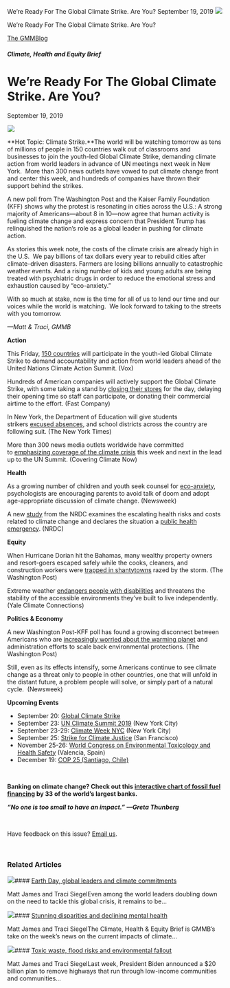 



We’re Ready For The Global Climate Strike. Are You?
September 19, 2019
![](data:image/gif;base64,R0lGODlhAQABAAAAACH5BAEKAAEALAAAAAABAAEAAAICTAEAOw==)![](https://www.gmmb.com/wp-content/uploads/2020/11/09_19_2019.png)



We’re Ready For The Global Climate Strike. Are You?





 [The GMMBlog](/blog/)



##### Climate, Health and Equity Brief

 We’re Ready For The Global Climate Strike. Are You?
===================================================


September 19, 2019



![](data:image/gif;base64,R0lGODlhAQABAAAAACH5BAEKAAEALAAAAAABAAEAAAICTAEAOw==)![](https://www.gmmb.com/wp-content/uploads/2020/11/09_19_2019.png) 


**Hot Topic: Climate Strike.**The world will be watching tomorrow as tens of millions of people in 150 countries walk out of classrooms and businesses to join the youth-led Global Climate Strike, demanding climate action from world leaders in advance of UN meetings next week in New York.  More than 300 news outlets have vowed to put climate change front and center this week, and hundreds of companies have thrown their support behind the strikes.


A new poll from The Washington Post and the Kaiser Family Foundation (KFF) shows why the protest is resonating in cities across the U.S.: A strong majority of Americans—about 8 in 10—now agree that human activity is fueling climate change and express concern that President Trump has relinquished the nation’s role as a global leader in pushing for climate action.


As stories this week note, the costs of the climate crisis are already high in the U.S.  We pay billions of tax dollars every year to rebuild cities after climate-driven disasters. Farmers are losing billions annually to catastrophic weather events. And a rising number of kids and young adults are being treated with psychiatric drugs in order to reduce the emotional stress and exhaustion caused by “eco-anxiety.”


With so much at stake, now is the time for all of us to lend our time and our voices while the world is watching.  We look forward to taking to the streets with you tomorrow.  

*—Matt & Traci, GMMB*


**Action**  

This Friday, [150 countries](https://www.vox.com/2019/9/17/20864740/greta-thunberg-youth-climate-strike-fridays-future) will participate in the youth-led Global Climate Strike to demand accountability and action from world leaders ahead of the United Nations Climate Action Summit. (Vox)


Hundreds of American companies will actively support the Global Climate Strike, with some taking a stand by [closing their stores](https://www.fastcompany.com/90403903/these-are-all-the-companies-participating-in-the-climate-strike) for the day, delaying their opening time so staff can participate, or donating their commercial airtime to the effort. (Fast Company)


In New York, the Department of Education will give students strikers [excused absences](https://www.nytimes.com/2019/09/16/nyregion/youth-climate-strike-nyc.html?smid=fb-nytimes&smtyp=cur&utm_source=newsletter&utm_medium=email&utm_campaign=newsletter_axiosgenerate&stream=top), and school districts across the country are following suit. (The New York Times)


More than 300 news media outlets worldwide have committed to [emphasizing coverage of the climate crisis](https://www.coveringclimatenow.org/) this week and next in the lead up to the UN Summit. (Covering Climate Now)


**Health**  

As a growing number of children and youth seek counsel for [eco-anxiety](https://www.newsweek.com/eco-anxiety-climate-change-parent-fear-discussion-children-global-warming-depression-effects-1459731), psychologists are encouraging parents to avoid talk of doom and adopt age-appropriate discussion of climate change. (Newsweek)


A new [study](https://urldefense.proofpoint.com/v2/url?u=https-3A__doi.org_10.1029_2019GH000202&d=DwMFAg&c=9wxE0DgWbPxd1HCzjwN8Eaww1--ViDajIU4RXCxgSXE&r=8nm9-leltRyxR1qpBpdnAChPxMCLHO1o-SP2jD8MkRQ&m=lWFQfLWSvSYD1Zt_bzh-VspToH96ImdkIiosP2r4RIA&s=VdIpR7fToaliM2zO726CAe7xTzXzxFieOqbdhnsbdCo&e=) from the NRDC examines the escalating health risks and costs related to climate change and declares the situation a [public health emergency](https://www.nrdc.org/experts/vijay-limaye/climate-change-public-health-emergency-inaction-costing-us). (NRDC)


**Equity**  

When Hurricane Dorian hit the Bahamas, many wealthy property owners and resort-goers escaped safely while the cooks, cleaners, and construction workers were [trapped in shantytowns](https://www.washingtonpost.com/world/the_americas/when-hurricane-dorian-blew-through-the-bahamas-it-exposed-one-of-the-worlds-great-faultlines-of-inequality/2019/09/12/9485f8ae-d415-11e9-8924-1db7dac797fb_story.html?arc404=true) razed by the storm. (The Washington Post)


Extreme weather [endangers people with disabilities](https://www.yaleclimateconnections.org/2019/09/how-extreme-weather-threatens-people-with-disabilities/) and threatens the stability of the accessible environments they’ve built to live independently. (Yale Climate Connections)


**Politics & Economy**  

A new Washington Post-KFF poll has found a growing disconnect between Americans who are [increasingly worried about the warming planet](https://beta.washingtonpost.com/climate-environment/americans-increasingly-see-climate-change-as-a-crisis-poll-shows/2019/09/12/74234db0-cd2a-11e9-87fa-8501a456c003_story.html) and administration efforts to scale back environmental protections. (The Washington Post)


Still, even as its effects intensify, some Americans continue to see climate change as a threat only to people in other countries, one that will unfold in the distant future, a problem people will solve, or simply part of a natural cycle.  (Newsweek)


**Upcoming Events**


* September 20: [Global Climate Strike](https://globalclimatestrike.net/)
* September 23: [UN Climate Summit 2019](https://urldefense.proofpoint.com/v2/url?u=https-3A__mailchimp.us4.list-2Dmanage.com_track_click-3Fu-3Df2f8c4bdabe1a2a83f914e813-26id-3D625ae3a149-26e-3D990aa0b3ac&d=DwMFaQ&c=9wxE0DgWbPxd1HCzjwN8Eaww1--ViDajIU4RXCxgSXE&r=FjlR9blHrNK0zDrWqe1y7Ma5qDzgS1kPCKIH48uTDGE&m=C38k3UWqgfjM_zjjg9EryyZGi59s1b4LOt3HEPLPXcY&s=3O7YrnQfaU4KUVUMRv1K9IQwSUrLEyaF3EAVy6VABgc&e=) (New York City)
* September 23-29: [Climate Week NYC](https://urldefense.proofpoint.com/v2/url?u=https-3A__mailchimp.us4.list-2Dmanage.com_track_click-3Fu-3Df2f8c4bdabe1a2a83f914e813-26id-3D9df658ce0b-26e-3D990aa0b3ac&d=DwMFaQ&c=9wxE0DgWbPxd1HCzjwN8Eaww1--ViDajIU4RXCxgSXE&r=FjlR9blHrNK0zDrWqe1y7Ma5qDzgS1kPCKIH48uTDGE&m=C38k3UWqgfjM_zjjg9EryyZGi59s1b4LOt3HEPLPXcY&s=voJ8-GjpwI0ihjG2cYAbWT9WzTV_EIcKZOKNaBwDHm4&e=) (New York City)
* September 25: [Strike for Climate Justice](https://www.facebook.com/events/370245703647109) (San Francisco)
* November 25-26: [World Congress on Environmental Toxicology and Health Safety](https://www.cns.org/meetings/3rd-world-congress-environmental-toxicology-health-safety) (Valencia, Spain)
* December 19: [COP 25 (Santiago, Chile)](https://www.cop25.cl/en/index.html)


 


**Banking on climate change? Check out this [interactive chart of fossil fuel financing](https://www.ran.org/bankingonclimatechange2019/#data-panel) by 33 of the world’s largest banks.**


***“No one is too small to have an impact.”*** ***—Greta Thunberg***


 


Have feedback on this issue? [Email us](mailto:traci.siegel@gmmb.com).


 









### Related Articles

![](data:image/gif;base64,R0lGODlhAQABAAAAACH5BAEKAAEALAAAAAABAAEAAAICTAEAOw==)![](https://www.gmmb.com/wp-content/uploads/2021/04/b5197d82-9fb4-4c84-a8d9-e468348c4c67-380x200.jpg)#### [Earth Day, global leaders and climate commitments](https://www.gmmb.com/news/earth-day-global-leaders-and-climate-commitments/)

Matt James and Traci SiegelEven among the world leaders doubling down on the need to tackle this global crisis, it remains to be…

![](data:image/gif;base64,R0lGODlhAQABAAAAACH5BAEKAAEALAAAAAABAAEAAAICTAEAOw==)![](https://www.gmmb.com/wp-content/uploads/2021/04/4.16header-380x200.png)#### [Stunning disparities and declining mental health](https://www.gmmb.com/news/stunning-disparities-and-declining-mental-health/)

Matt James and Traci SiegelThe Climate, Health & Equity Brief is GMMB’s take on the week’s news on the current impacts of climate…

![](data:image/gif;base64,R0lGODlhAQABAAAAACH5BAEKAAEALAAAAAABAAEAAAICTAEAOw==)![](https://www.gmmb.com/wp-content/uploads/2021/04/Picture1-380x200.jpg)#### [Toxic waste, flood risks and environmental fallout](https://www.gmmb.com/news/toxic-waste-flood-risks-and-environmental-fallout/)

Matt James and Traci SiegelLast week, President Biden announced a $20 billion plan to remove highways that run through low-income communities and communities…




